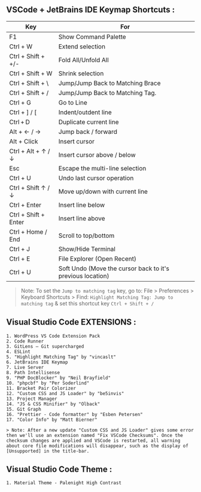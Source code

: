 ## VSCode + JetBrains IDE Keymap Shortcuts :

| Key | For |
| --- | --- |
 F1 | Show Command Palette
 Ctrl + W | Extend selection
 Ctrl + Shift + +/- | Fold All/Unfold All
 Ctrl + Shift + W | Shrink selection
 Ctrl + Shift + \ | Jump/Jump Back to Matching Brace
 Ctrl + Shift + / | Jump/Jump Back to Matching Tag. 
 Ctrl + G | Go to Line
 Ctrl + ] / [ | Indent/outdent line
 Ctrl + D | Duplicate current line
 Alt + ← / → | Jump back / forward
 Alt + Click | Insert cursor
 Ctrl + Alt + ↑ / ↓ | Insert cursor above / below
 Esc | Escape the multi-line selection
 Ctrl + U | Undo last cursor operation
 Ctrl + Shift ↑ / ↓ | Move up/down with current line
 Ctrl + Enter | Insert line below
 Ctrl + Shift + Enter | Insert line above
 Ctrl + Home / End | Scroll to top/bottom
 Ctrl + J | Show/Hide Terminal
 Ctrl + E | File Explorer (Open Recent)
 Ctrl + U | Soft Undo (Move the cursor back to it's previous location)
> Note: To set the `Jump to matching tag` key, go to: File > Preferences > Keyboard Shortcuts > Find: `Highlight Matching Tag: Jump to matching tag` & set this shortcut key `Ctrl + Shift + /`

## Visual Studio Code EXTENSIONS :

    1. WordPress VS Code Extension Pack
    2. Code Runner
    3. GitLens — Git supercharged
    4. ESLint
    5. "Highlight Matching Tag" by "vincaslt"
    6. JetBrains IDE Keymap
    7. Live Server
    8. Path Intellisense
    9. "PHP DocBlocker" by "Neil Brayfield"
    10. "phpcbf" by "Per Soderlind"
    11. Bracket Pair Colorizer
    12. "Custom CSS and JS Loader" by "be5invis"
    13. Project Manager
    14. "JS & CSS Minifier" by "Olback"
    15. Git Graph
    16. "Prettier - Code formatter" by "Esben Petersen"
    17. "Color Info" by "Matt Bierner"
    
    > Note: After a new update "Custom CSS and JS Loader" gives some error then we'll use an extension named "Fix VSCode Checksums". Once the checksum changes are applied and VSCode is restarted, all warning about core file modifications will disappear, such as the display of [Unsupported] in the title-bar.

## Visual Studio Code Theme :

    1. Material Theme - Palenight High Contrast
